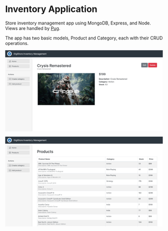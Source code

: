 # Inventory Application

Store inventory management app using MongoDB, Express, and Node. Views are handled by [Pug](https://pugjs.org/api/getting-started.html).

The app has two basic models, Product and Category, each with their CRUD operations.

![Product Detail Page](./docs/pdp.png)

![Product List](./docs/plist.png)
